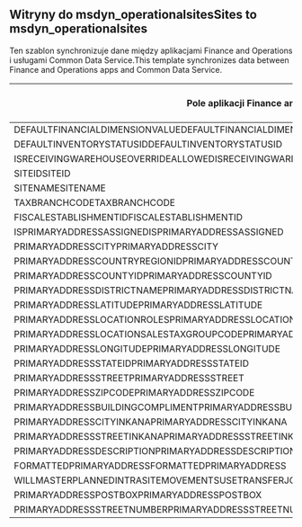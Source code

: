 ## <a name="sites-to-msdyn_operationalsites"></a><span data-ttu-id="ff003-101">Witryny do msdyn_operationalsites</span><span class="sxs-lookup"><span data-stu-id="ff003-101">Sites to msdyn_operationalsites</span></span>

<span data-ttu-id="ff003-102">Ten szablon synchronizuje dane między aplikacjami Finance and Operations i usługami Common Data Service.</span><span class="sxs-lookup"><span data-stu-id="ff003-102">This template synchronizes data between Finance and Operations apps and Common Data Service.</span></span>

<span data-ttu-id="ff003-103">Pole aplikacji Finance and Operations</span><span class="sxs-lookup"><span data-stu-id="ff003-103">Finance and Operations field</span></span> | <span data-ttu-id="ff003-104">Typ mapy</span><span class="sxs-lookup"><span data-stu-id="ff003-104">Map type</span></span> | <span data-ttu-id="ff003-105">Inne pole rozwiązania Dynamics 365</span><span class="sxs-lookup"><span data-stu-id="ff003-105">Other Dynamics 365 field</span></span> | <span data-ttu-id="ff003-106">Wartość domyślna</span><span class="sxs-lookup"><span data-stu-id="ff003-106">Default value</span></span>
---|---|---|---
<span data-ttu-id="ff003-107">DEFAULTFINANCIALDIMENSIONVALUE</span><span class="sxs-lookup"><span data-stu-id="ff003-107">DEFAULTFINANCIALDIMENSIONVALUE</span></span> | >< | <span data-ttu-id="ff003-108">msdyn_defaultfinancialdimensionvalue</span><span class="sxs-lookup"><span data-stu-id="ff003-108">msdyn_defaultfinancialdimensionvalue</span></span> | 
<span data-ttu-id="ff003-109">DEFAULTINVENTORYSTATUSID</span><span class="sxs-lookup"><span data-stu-id="ff003-109">DEFAULTINVENTORYSTATUSID</span></span> | >< | <span data-ttu-id="ff003-110">msdyn_defaultinventorystatusid</span><span class="sxs-lookup"><span data-stu-id="ff003-110">msdyn_defaultinventorystatusid</span></span> | 
<span data-ttu-id="ff003-111">ISRECEIVINGWAREHOUSEOVERRIDEALLOWED</span><span class="sxs-lookup"><span data-stu-id="ff003-111">ISRECEIVINGWAREHOUSEOVERRIDEALLOWED</span></span> | >< | <span data-ttu-id="ff003-112">msdyn_isreceivingwarehouseoverrideallowed</span><span class="sxs-lookup"><span data-stu-id="ff003-112">msdyn_isreceivingwarehouseoverrideallowed</span></span> | 
<span data-ttu-id="ff003-113">SITEID</span><span class="sxs-lookup"><span data-stu-id="ff003-113">SITEID</span></span> | >< | <span data-ttu-id="ff003-114">msdyn_siteid</span><span class="sxs-lookup"><span data-stu-id="ff003-114">msdyn_siteid</span></span> | 
<span data-ttu-id="ff003-115">SITENAME</span><span class="sxs-lookup"><span data-stu-id="ff003-115">SITENAME</span></span> | >< | <span data-ttu-id="ff003-116">msdyn_sitename</span><span class="sxs-lookup"><span data-stu-id="ff003-116">msdyn_sitename</span></span> | 
<span data-ttu-id="ff003-117">TAXBRANCHCODE</span><span class="sxs-lookup"><span data-stu-id="ff003-117">TAXBRANCHCODE</span></span> | >< | <span data-ttu-id="ff003-118">msdyn_taxbranchcode</span><span class="sxs-lookup"><span data-stu-id="ff003-118">msdyn_taxbranchcode</span></span> | 
<span data-ttu-id="ff003-119">FISCALESTABLISHMENTID</span><span class="sxs-lookup"><span data-stu-id="ff003-119">FISCALESTABLISHMENTID</span></span> | >< | <span data-ttu-id="ff003-120">msdyn_fiscalestablishmentid</span><span class="sxs-lookup"><span data-stu-id="ff003-120">msdyn_fiscalestablishmentid</span></span> | 
<span data-ttu-id="ff003-121">ISPRIMARYADDRESSASSIGNED</span><span class="sxs-lookup"><span data-stu-id="ff003-121">ISPRIMARYADDRESSASSIGNED</span></span> | >< | <span data-ttu-id="ff003-122">msdyn_isprimaryaddressassigned</span><span class="sxs-lookup"><span data-stu-id="ff003-122">msdyn_isprimaryaddressassigned</span></span> | 
<span data-ttu-id="ff003-123">PRIMARYADDRESSCITY</span><span class="sxs-lookup"><span data-stu-id="ff003-123">PRIMARYADDRESSCITY</span></span> | >< | <span data-ttu-id="ff003-124">msdyn_primaryaddresscity</span><span class="sxs-lookup"><span data-stu-id="ff003-124">msdyn_primaryaddresscity</span></span> | 
<span data-ttu-id="ff003-125">PRIMARYADDRESSCOUNTRYREGIONID</span><span class="sxs-lookup"><span data-stu-id="ff003-125">PRIMARYADDRESSCOUNTRYREGIONID</span></span> | >< | <span data-ttu-id="ff003-126">msdyn_primaryaddresscountryregionid</span><span class="sxs-lookup"><span data-stu-id="ff003-126">msdyn_primaryaddresscountryregionid</span></span> | 
<span data-ttu-id="ff003-127">PRIMARYADDRESSCOUNTYID</span><span class="sxs-lookup"><span data-stu-id="ff003-127">PRIMARYADDRESSCOUNTYID</span></span> | >< | <span data-ttu-id="ff003-128">msdyn_primaryaddresscountyid</span><span class="sxs-lookup"><span data-stu-id="ff003-128">msdyn_primaryaddresscountyid</span></span> | 
<span data-ttu-id="ff003-129">PRIMARYADDRESSDISTRICTNAME</span><span class="sxs-lookup"><span data-stu-id="ff003-129">PRIMARYADDRESSDISTRICTNAME</span></span> | >< | <span data-ttu-id="ff003-130">msdyn_primaryaddressdistrictname</span><span class="sxs-lookup"><span data-stu-id="ff003-130">msdyn_primaryaddressdistrictname</span></span> | 
<span data-ttu-id="ff003-131">PRIMARYADDRESSLATITUDE</span><span class="sxs-lookup"><span data-stu-id="ff003-131">PRIMARYADDRESSLATITUDE</span></span> | >< | <span data-ttu-id="ff003-132">msdyn_primaryaddresslatitude</span><span class="sxs-lookup"><span data-stu-id="ff003-132">msdyn_primaryaddresslatitude</span></span> | 
<span data-ttu-id="ff003-133">PRIMARYADDRESSLOCATIONROLES</span><span class="sxs-lookup"><span data-stu-id="ff003-133">PRIMARYADDRESSLOCATIONROLES</span></span> | >< | <span data-ttu-id="ff003-134">msdyn_primaryaddresslocationrole</span><span class="sxs-lookup"><span data-stu-id="ff003-134">msdyn_primaryaddresslocationrole</span></span> | 
<span data-ttu-id="ff003-135">PRIMARYADDRESSLOCATIONSALESTAXGROUPCODE</span><span class="sxs-lookup"><span data-stu-id="ff003-135">PRIMARYADDRESSLOCATIONSALESTAXGROUPCODE</span></span> | >< | <span data-ttu-id="ff003-136">msdyn_primaryaddresslocationsalestaxgroupcode</span><span class="sxs-lookup"><span data-stu-id="ff003-136">msdyn_primaryaddresslocationsalestaxgroupcode</span></span> | 
<span data-ttu-id="ff003-137">PRIMARYADDRESSLONGITUDE</span><span class="sxs-lookup"><span data-stu-id="ff003-137">PRIMARYADDRESSLONGITUDE</span></span> | >< | <span data-ttu-id="ff003-138">msdyn_primaryaddresslongitude</span><span class="sxs-lookup"><span data-stu-id="ff003-138">msdyn_primaryaddresslongitude</span></span> | 
<span data-ttu-id="ff003-139">PRIMARYADDRESSSTATEID</span><span class="sxs-lookup"><span data-stu-id="ff003-139">PRIMARYADDRESSSTATEID</span></span> | >< | <span data-ttu-id="ff003-140">msdyn_primaryaddressstateid</span><span class="sxs-lookup"><span data-stu-id="ff003-140">msdyn_primaryaddressstateid</span></span> | 
<span data-ttu-id="ff003-141">PRIMARYADDRESSSTREET</span><span class="sxs-lookup"><span data-stu-id="ff003-141">PRIMARYADDRESSSTREET</span></span> | >< | <span data-ttu-id="ff003-142">msdyn_primaryaddressstreet</span><span class="sxs-lookup"><span data-stu-id="ff003-142">msdyn_primaryaddressstreet</span></span> | 
<span data-ttu-id="ff003-143">PRIMARYADDRESSZIPCODE</span><span class="sxs-lookup"><span data-stu-id="ff003-143">PRIMARYADDRESSZIPCODE</span></span> | >< | <span data-ttu-id="ff003-144">msdyn_primaryaddresszipcode</span><span class="sxs-lookup"><span data-stu-id="ff003-144">msdyn_primaryaddresszipcode</span></span> | 
<span data-ttu-id="ff003-145">PRIMARYADDRESSBUILDINGCOMPLIMENT</span><span class="sxs-lookup"><span data-stu-id="ff003-145">PRIMARYADDRESSBUILDINGCOMPLIMENT</span></span> | >< | <span data-ttu-id="ff003-146">msdyn_primaryaddressbuildingcompliment</span><span class="sxs-lookup"><span data-stu-id="ff003-146">msdyn_primaryaddressbuildingcompliment</span></span> | 
<span data-ttu-id="ff003-147">PRIMARYADDRESSCITYINKANA</span><span class="sxs-lookup"><span data-stu-id="ff003-147">PRIMARYADDRESSCITYINKANA</span></span> | >< | <span data-ttu-id="ff003-148">msdyn_primaryaddresscityinkana</span><span class="sxs-lookup"><span data-stu-id="ff003-148">msdyn_primaryaddresscityinkana</span></span> | 
<span data-ttu-id="ff003-149">PRIMARYADDRESSSTREETINKANA</span><span class="sxs-lookup"><span data-stu-id="ff003-149">PRIMARYADDRESSSTREETINKANA</span></span> | >< | <span data-ttu-id="ff003-150">msdyn_primaryaddressstreetinkana</span><span class="sxs-lookup"><span data-stu-id="ff003-150">msdyn_primaryaddressstreetinkana</span></span> | 
<span data-ttu-id="ff003-151">PRIMARYADDRESSDESCRIPTION</span><span class="sxs-lookup"><span data-stu-id="ff003-151">PRIMARYADDRESSDESCRIPTION</span></span> | >< | <span data-ttu-id="ff003-152">msdyn_primaryaddressdescription</span><span class="sxs-lookup"><span data-stu-id="ff003-152">msdyn_primaryaddressdescription</span></span> | 
<span data-ttu-id="ff003-153">FORMATTEDPRIMARYADDRESS</span><span class="sxs-lookup"><span data-stu-id="ff003-153">FORMATTEDPRIMARYADDRESS</span></span> | >< | <span data-ttu-id="ff003-154">msdyn_formattedprimaryaddress</span><span class="sxs-lookup"><span data-stu-id="ff003-154">msdyn_formattedprimaryaddress</span></span> | 
<span data-ttu-id="ff003-155">WILLMASTERPLANNEDINTRASITEMOVEMENTSUSETRANSFERJOURNALS</span><span class="sxs-lookup"><span data-stu-id="ff003-155">WILLMASTERPLANNEDINTRASITEMOVEMENTSUSETRANSFERJOURNALS</span></span> | >< | <span data-ttu-id="ff003-156">msdyn_masterplannedusestransferjournal</span><span class="sxs-lookup"><span data-stu-id="ff003-156">msdyn_masterplannedusestransferjournal</span></span> | 
<span data-ttu-id="ff003-157">PRIMARYADDRESSPOSTBOX</span><span class="sxs-lookup"><span data-stu-id="ff003-157">PRIMARYADDRESSPOSTBOX</span></span> | >< | <span data-ttu-id="ff003-158">msdyn_primaryaddresspostbox</span><span class="sxs-lookup"><span data-stu-id="ff003-158">msdyn_primaryaddresspostbox</span></span> | 
<span data-ttu-id="ff003-159">PRIMARYADDRESSSTREETNUMBER</span><span class="sxs-lookup"><span data-stu-id="ff003-159">PRIMARYADDRESSSTREETNUMBER</span></span> | >< | <span data-ttu-id="ff003-160">msdyn_primaryaddressstreetnumber</span><span class="sxs-lookup"><span data-stu-id="ff003-160">msdyn_primaryaddressstreetnumber</span></span> | 
